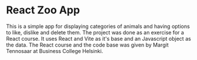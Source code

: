 # React Zoo App

This is a simple app for displaying categories of animals and having options to like, dislike and delete them. The project was done as an exercise for a React course. It uses React and Vite as it's base and an Javascript object as the data. The React course and the code base was given by Margit Tennosaar at Business College Helsinki.
